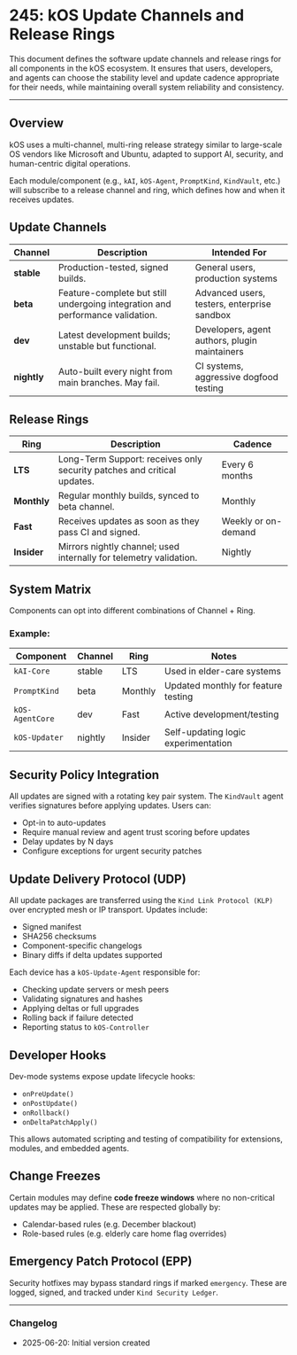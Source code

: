 # 245: kOS Update Channels and Release Rings

This document defines the software update channels and release rings for all components in the kOS ecosystem. It ensures that users, developers, and agents can choose the stability level and update cadence appropriate for their needs, while maintaining overall system reliability and consistency.

---

## Overview

kOS uses a multi-channel, multi-ring release strategy similar to large-scale OS vendors like Microsoft and Ubuntu, adapted to support AI, security, and human-centric digital operations.

Each module/component (e.g., `kAI`, `kOS-Agent`, `PromptKind`, `KindVault`, etc.) will subscribe to a release channel and ring, which defines how and when it receives updates.


## Update Channels

| Channel | Description | Intended For |
|--------|-------------|--------------|
| **stable** | Production-tested, signed builds. | General users, production systems |
| **beta** | Feature-complete but still undergoing integration and performance validation. | Advanced users, testers, enterprise sandbox |
| **dev** | Latest development builds; unstable but functional. | Developers, agent authors, plugin maintainers |
| **nightly** | Auto-built every night from main branches. May fail. | CI systems, aggressive dogfood testing |


## Release Rings

| Ring | Description | Cadence |
|------|-------------|---------|
| **LTS** | Long-Term Support: receives only security patches and critical updates. | Every 6 months |
| **Monthly** | Regular monthly builds, synced to beta channel. | Monthly |
| **Fast** | Receives updates as soon as they pass CI and signed. | Weekly or on-demand |
| **Insider** | Mirrors nightly channel; used internally for telemetry validation. | Nightly |


## System Matrix

Components can opt into different combinations of Channel + Ring.

### Example:
| Component        | Channel | Ring     | Notes                              |
|------------------|---------|----------|------------------------------------|
| `kAI-Core`       | stable  | LTS      | Used in elder-care systems         |
| `PromptKind`     | beta    | Monthly  | Updated monthly for feature testing|
| `kOS-AgentCore`  | dev     | Fast     | Active development/testing         |
| `kOS-Updater`    | nightly | Insider  | Self-updating logic experimentation|


## Security Policy Integration

All updates are signed with a rotating key pair system. The `KindVault` agent verifies signatures before applying updates. Users can:

- Opt-in to auto-updates
- Require manual review and agent trust scoring before updates
- Delay updates by N days
- Configure exceptions for urgent security patches


## Update Delivery Protocol (UDP)

All update packages are transferred using the `Kind Link Protocol (KLP)` over encrypted mesh or IP transport. Updates include:

- Signed manifest
- SHA256 checksums
- Component-specific changelogs
- Binary diffs if delta updates supported

Each device has a `kOS-Update-Agent` responsible for:
- Checking update servers or mesh peers
- Validating signatures and hashes
- Applying deltas or full upgrades
- Rolling back if failure detected
- Reporting status to `kOS-Controller`


## Developer Hooks

Dev-mode systems expose update lifecycle hooks:
- `onPreUpdate()`
- `onPostUpdate()`
- `onRollback()`
- `onDeltaPatchApply()`

This allows automated scripting and testing of compatibility for extensions, modules, and embedded agents.


## Change Freezes

Certain modules may define **code freeze windows** where no non-critical updates may be applied. These are respected globally by:
- Calendar-based rules (e.g. December blackout)
- Role-based rules (e.g. elderly care home flag overrides)


## Emergency Patch Protocol (EPP)

Security hotfixes may bypass standard rings if marked `emergency`. These are logged, signed, and tracked under `Kind Security Ledger`.

---

### Changelog
- 2025-06-20: Initial version created

